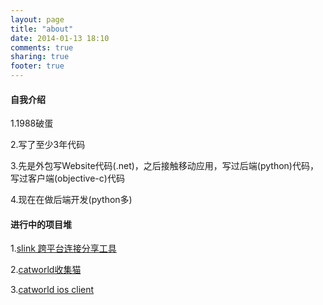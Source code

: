 ```yaml
---
layout: page
title: "about"
date: 2014-01-13 18:10
comments: true
sharing: true
footer: true
---
```

#### 自我介绍


1.1988破蛋

2.写了至少3年代码

3.先是外包写Website代码(.net)，之后接触移动应用，写过后端(python)代码，写过客户端(objective-c)代码

4.现在在做后端开发(python多)


#### 进行中的项目堆

1.[slink 跨平台连接分享工具](http://slink.sinaapp.com)

2.[catworld收集猫](http://catworld.sinaapp.com)

3.[catworld ios client](https://github.com/snowleung/ImagesC)

#### 